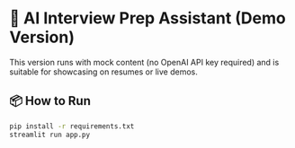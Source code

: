 # 🧠 AI Interview Prep Assistant (Demo Version)

This version runs with mock content (no OpenAI API key required) and is suitable for showcasing on resumes or live demos.

## 📦 How to Run

```bash
pip install -r requirements.txt
streamlit run app.py
```
